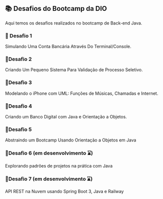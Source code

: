 ## 📚 Desafios do Bootcamp da DIO
Aqui temos os desafios realizados no bootcamp de Back-end Java.

### 🔺 Desafio 1
Simulando Uma Conta Bancária Através Do Terminal/Console.

### 🔺Desafio 2
Criando Um Pequeno Sistema Para Validação de Processo Seletivo.

### 🔺Desafio 3
Modelando o iPhone com UML: Funções de Músicas, Chamadas e Internet.

### 🔺Desafio 4
Criando um Banco Digital com Java e Orientação a Objetos.

### 🔺Desafio 5
Abstraindo um Bootcamp Usando Orientação a Objetos em Java

### 🔺Desafio 6 (em desenvolvimento ⌛)
Explorando padrões de projetos na prática com Java

### 🔺Desafio 7 (em desenvolvimento ⌛)
API REST na Nuvem usando Spring Boot 3, Java e Railway